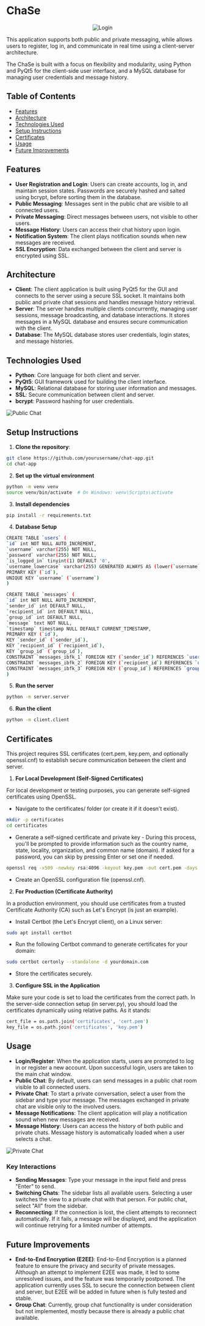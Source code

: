 # ChaSe

<p align="center">
  <img src="images/Login.png" alt="Login" />
</p>

This application supports both public and private messaging, while allows users to register, log in, and communicate in real time using a client-server architecture.

The ChaSe is built with a focus on flexibility and modularity, using Python and PyQt5 for the client-side user interface, and a MySQL database for managing user credentials and message history.


## Table of Contents

- [Features](#features)
- [Architecture](#architecture)
- [Technologies Used](#technologies-used)
- [Setup Instructions](#setup-instructions)
- [Certificates](#certificates)
- [Usage](#usage)
- [Future Improvements](#future-improvements)


## Features

- **User Registration and Login**: Users can create accounts, log in, and maintain session states. Passwords are securely hashed and salted using bcrypt, before sorting them in the database.
- **Public Messaging**: Messages sent in the public chat are visible to all connected users.
- **Private Messaging**: Direct messages between users, not visible to other users.
- **Message History**: Users can access their chat history upon login.
- **Notification System**: The client plays notification sounds when new messages are received.
- **SSL Encryption**: Data exchanged between the client and server is encrypted using SSL.
  

## Architecture

- **Client**: The client application is built using PyQt5 for the GUI and connects to the server using a secure SSL socket. It maintains both public and private chat sessions and handles message history retrieval.
- **Server**: The server handles multiple clients concurrently, managing user sessions, message broadcasting, and database interactions. It stores messages in a MySQL database and ensures secure communication with the client.
- **Database**: The MySQL database stores user credentials, login states, and message histories.

## Technologies Used

- **Python**: Core language for both client and server.
- **PyQt5**: GUI framework used for building the client interface.
- **MySQL**: Relational database for storing user information and messages.
- **SSL**: Secure communication between client and server.
- **bcrypt**: Password hashing for user credentials.


![Public Chat](images/DavidAll.png)


## Setup Instructions

1. **Clone the repository**:

```sh
git clone https://github.com/yourusername/chat-app.git
cd chat-app
```

2. **Set up the virtual environment**

```sh
python -m venv venv
source venv/bin/activate  # On Windows: venv\Scripts\activate
```

3. **Install dependencies**

```sh
pip install -r requirements.txt
```

4. **Database Setup**

```sh
CREATE TABLE `users` (
`id` int NOT NULL AUTO_INCREMENT,
`username` varchar(255) NOT NULL,
`password` varchar(255) NOT NULL,
`is_logged_in` tinyint(1) DEFAULT '0',
`username_lowercase` varchar(255) GENERATED ALWAYS AS (lower(`username`)) STORED,
PRIMARY KEY (`id`),
UNIQUE KEY `username` (`username`)
)

CREATE TABLE `messages` (
`id` int NOT NULL AUTO_INCREMENT,
`sender_id` int DEFAULT NULL,
`recipient_id` int DEFAULT NULL,
`group_id` int DEFAULT NULL,
`message` text NOT NULL,
`timestamp` timestamp NULL DEFAULT CURRENT_TIMESTAMP,
PRIMARY KEY (`id`),
KEY `sender_id` (`sender_id`),
KEY `recipient_id` (`recipient_id`),
KEY `group_id` (`group_id`),
CONSTRAINT `messages_ibfk_1` FOREIGN KEY (`sender_id`) REFERENCES `users` (`id`) ON DELETE CASCADE,
CONSTRAINT `messages_ibfk_2` FOREIGN KEY (`recipient_id`) REFERENCES `users` (`id`) ON DELETE CASCADE,
CONSTRAINT `messages_ibfk_3` FOREIGN KEY (`group_id`) REFERENCES `groups` (`id`) ON DELETE CASCADE
)
```

5. **Run the server**

```sh
python -m server.server
```

6. **Run the client**

```sh
python -m client.client
```

## Certificates

This project requires SSL certificates (cert.pem, key.pem, and optionally openssl.cnf) to establish secure communication between the client and server.

1. **For Local Development (Self-Signed Certificates)**

For local development or testing purposes, you can generate self-signed certificates using OpenSSL.

- Navigate to the certificates/ folder (or create it if it doesn't exist).

```sh
mkdir -p certificates
cd certificates
```

- Generate a self-signed certificate and private key - During this process, you'll be prompted to provide information such as the country name, state, locality, organization, and common name (domain).
If asked for a password, you can skip by pressing Enter or set one if needed.

```sh
openssl req -x509 -newkey rsa:4096 -keyout key.pem -out cert.pem -days 365
```

- Create an OpenSSL configuration file (openssl.cnf).

2. **For Production (Certificate Authority)**

In a production environment, you should use certificates from a trusted Certificate Authority (CA) such as Let's Encrypt (is just an example).

- Install Certbot (the Let's Encrypt client), on a Linux server:

```sh
sudo apt install certbot
```

- Run the following Certbot command to generate certificates for your domain:

```sh
sudo certbot certonly --standalone -d yourdomain.com
```
- Store the certificates securely.

3. **Configure SSL in the Application**

Make sure your code is set to load the certificates from the correct path. In the server-side connection setup (in server.py), you should load the certificates dynamically using relative paths. As it stands:

```sh
cert_file = os.path.join('certificates', 'cert.pem')
key_file = os.path.join('certificates', 'key.pem')
```

## Usage

- **Login/Register**: When the application starts, users are prompted to log in or register a new account. Upon successful login, users are taken to the main chat window.
- **Public Chat**: By default, users can send messages in a public chat room visible to all connected users.
- **Private Chat**: To start a private conversation, select a user from the sidebar and type your message. The messages exchanged in private chat are visible only to the involved users.
- **Message Notifications**: The client application will play a notification sound when new messages are received.
- **Message History**: Users can access the history of both public and private chats. Message history is automatically loaded when a user selects a chat.

![Private Chat](images/AliceBob.png)

### Key Interactions

- **Sending Messages**: Type your message in the input field and press "Enter" to send.
- **Switching Chats**: The sidebar lists all available users. Selecting a user switches the view to a private chat with that person. For public chat, select "All" from the sidebar.
- **Reconnecting**: If the connection is lost, the client attempts to reconnect automatically. If it fails, a message will be displayed, and the application will continue retrying for a limited number of attempts.


## Future Improvements

- **End-to-End Encryption (E2EE)**: End-to-End Encryption is a planned feature to ensure the privacy and security of private messages. Although an attempt to implement E2EE was made, it led to some unresolved issues, and the feature was temporarily postponed. The application currently uses SSL to secure the connection between client and server, but E2EE will be added in future when is fully tested and stable.
- **Group Chat**: Currently, group chat functionality is under consideration but not implemented, mostly because there is already a public chat available.
